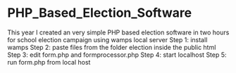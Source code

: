 # PHP_Based_Election_Software
This year I created an very simple PHP based election software in two hours for school election campaign using wamps local server
Step 1: install wamps
Step 2: paste files from the folder election inside the public html
Step 3: edit form.php and formprocessor.php
Step 4: start localhost
Step 5: run form.php from local host 
